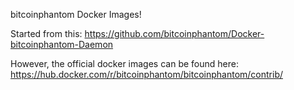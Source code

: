 bitcoinphantom Docker Images!

Started from this:
   https://github.com/bitcoinphantom/Docker-bitcoinphantom-Daemon

However, the official docker images can be found here:
   https://hub.docker.com/r/bitcoinphantom/bitcoinphantom/contrib/
